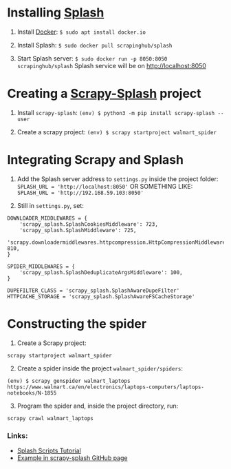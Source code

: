 # Installing [Splash](http://splash.readthedocs.io/)

1. Install [Docker](https://www.docker.com/):
```$ sudo apt install docker.io```

2. Install Splash:
```$ sudo docker pull scrapinghub/splash```

3. Start Splash server:
```$ sudo docker run -p 8050:8050 scrapinghub/splash```
Splash service will be on [http://localhost:8050](http://localhost:8050s)

# Creating a [Scrapy-Splash](https://github.com/scrapy-plugins/scrapy-splash) project

1. Install `scrapy-splash`:
```(env) $ python3 -m pip install scrapy-splash --user```

2. Create a scrapy project:
```(env) $ scrapy startproject walmart_spider```

# Integrating Scrapy and Splash
1. Add the Splash server address to `settings.py` inside the project folder:
```SPLASH_URL = 'http://localhost:8050'```
OR SOMETHING LIKE:
```SPLASH_URL = 'http://192.168.59.103:8050'```

2. Still in `settings.py`, set: 
```
DOWNLOADER_MIDDLEWARES = {
    'scrapy_splash.SplashCookiesMiddleware': 723,
    'scrapy_splash.SplashMiddleware': 725,
    'scrapy.downloadermiddlewares.httpcompression.HttpCompressionMiddleware': 810,
}

SPIDER_MIDDLEWARES = {
    'scrapy_splash.SplashDeduplicateArgsMiddleware': 100,
}

DUPEFILTER_CLASS = 'scrapy_splash.SplashAwareDupeFilter'
HTTPCACHE_STORAGE = 'scrapy_splash.SplashAwareFSCacheStorage'
```

# Constructing the spider

1. Create a Scrapy project:
```
scrapy startproject walmart_spider
```
2. Create a spider inside the project `walmart_spider/spiders`:
```
(env) $ scrapy genspider walmart_laptops https://www.walmart.ca/en/electronics/laptops-computers/laptops-notebooks/N-1855
```
3. Program the spider and, inside the project directory, run:
```
scrapy crawl walmart_laptops
```

### Links:
* [Splash Scripts Tutorial](https://splash.readthedocs.io/en/stable/scripting-tutorial.html)
* [Example in scrapy-splash GitHub page](https://github.com/scrapy-plugins/scrapy-splash/blob/master/example/scrashtest/spiders/quotes.py)
